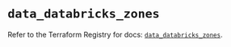 # `data_databricks_zones`

Refer to the Terraform Registry for docs: [`data_databricks_zones`](https://registry.terraform.io/providers/databricks/databricks/1.42.0/docs/data-sources/zones).
